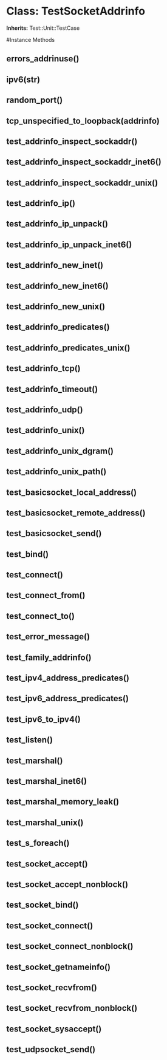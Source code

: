 # Class: TestSocketAddrinfo
**Inherits:** Test::Unit::TestCase
    




#Instance Methods
## errors_addrinuse() [](#method-i-errors_addrinuse)

## ipv6(str) [](#method-i-ipv6)

## random_port() [](#method-i-random_port)

## tcp_unspecified_to_loopback(addrinfo) [](#method-i-tcp_unspecified_to_loopback)

## test_addrinfo_inspect_sockaddr() [](#method-i-test_addrinfo_inspect_sockaddr)

## test_addrinfo_inspect_sockaddr_inet6() [](#method-i-test_addrinfo_inspect_sockaddr_inet6)

## test_addrinfo_inspect_sockaddr_unix() [](#method-i-test_addrinfo_inspect_sockaddr_unix)

## test_addrinfo_ip() [](#method-i-test_addrinfo_ip)

## test_addrinfo_ip_unpack() [](#method-i-test_addrinfo_ip_unpack)

## test_addrinfo_ip_unpack_inet6() [](#method-i-test_addrinfo_ip_unpack_inet6)

## test_addrinfo_new_inet() [](#method-i-test_addrinfo_new_inet)

## test_addrinfo_new_inet6() [](#method-i-test_addrinfo_new_inet6)

## test_addrinfo_new_unix() [](#method-i-test_addrinfo_new_unix)

## test_addrinfo_predicates() [](#method-i-test_addrinfo_predicates)

## test_addrinfo_predicates_unix() [](#method-i-test_addrinfo_predicates_unix)

## test_addrinfo_tcp() [](#method-i-test_addrinfo_tcp)

## test_addrinfo_timeout() [](#method-i-test_addrinfo_timeout)

## test_addrinfo_udp() [](#method-i-test_addrinfo_udp)

## test_addrinfo_unix() [](#method-i-test_addrinfo_unix)

## test_addrinfo_unix_dgram() [](#method-i-test_addrinfo_unix_dgram)

## test_addrinfo_unix_path() [](#method-i-test_addrinfo_unix_path)

## test_basicsocket_local_address() [](#method-i-test_basicsocket_local_address)

## test_basicsocket_remote_address() [](#method-i-test_basicsocket_remote_address)

## test_basicsocket_send() [](#method-i-test_basicsocket_send)

## test_bind() [](#method-i-test_bind)

## test_connect() [](#method-i-test_connect)

## test_connect_from() [](#method-i-test_connect_from)

## test_connect_to() [](#method-i-test_connect_to)

## test_error_message() [](#method-i-test_error_message)

## test_family_addrinfo() [](#method-i-test_family_addrinfo)

## test_ipv4_address_predicates() [](#method-i-test_ipv4_address_predicates)

## test_ipv6_address_predicates() [](#method-i-test_ipv6_address_predicates)

## test_ipv6_to_ipv4() [](#method-i-test_ipv6_to_ipv4)

## test_listen() [](#method-i-test_listen)

## test_marshal() [](#method-i-test_marshal)

## test_marshal_inet6() [](#method-i-test_marshal_inet6)

## test_marshal_memory_leak() [](#method-i-test_marshal_memory_leak)

## test_marshal_unix() [](#method-i-test_marshal_unix)

## test_s_foreach() [](#method-i-test_s_foreach)

## test_socket_accept() [](#method-i-test_socket_accept)

## test_socket_accept_nonblock() [](#method-i-test_socket_accept_nonblock)

## test_socket_bind() [](#method-i-test_socket_bind)

## test_socket_connect() [](#method-i-test_socket_connect)

## test_socket_connect_nonblock() [](#method-i-test_socket_connect_nonblock)

## test_socket_getnameinfo() [](#method-i-test_socket_getnameinfo)

## test_socket_recvfrom() [](#method-i-test_socket_recvfrom)

## test_socket_recvfrom_nonblock() [](#method-i-test_socket_recvfrom_nonblock)

## test_socket_sysaccept() [](#method-i-test_socket_sysaccept)

## test_udpsocket_send() [](#method-i-test_udpsocket_send)

